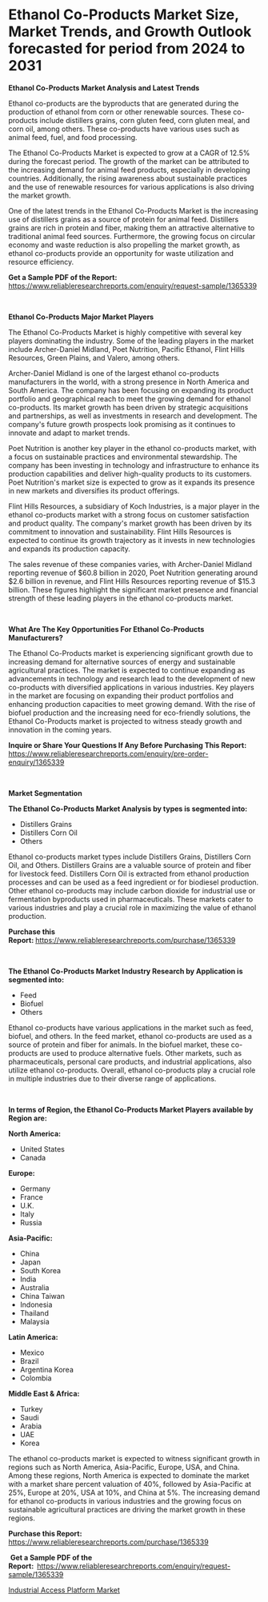 <p><h1>Ethanol Co-Products Market Size, Market Trends, and Growth Outlook forecasted for period from 2024 to 2031</h1></p><p><strong>Ethanol Co-Products Market Analysis and Latest Trends</strong></p>
<p><p>Ethanol co-products are the byproducts that are generated during the production of ethanol from corn or other renewable sources. These co-products include distillers grains, corn gluten feed, corn gluten meal, and corn oil, among others. These co-products have various uses such as animal feed, fuel, and food processing.</p><p>The Ethanol Co-Products Market is expected to grow at a CAGR of 12.5% during the forecast period. The growth of the market can be attributed to the increasing demand for animal feed products, especially in developing countries. Additionally, the rising awareness about sustainable practices and the use of renewable resources for various applications is also driving the market growth.</p><p>One of the latest trends in the Ethanol Co-Products Market is the increasing use of distillers grains as a source of protein for animal feed. Distillers grains are rich in protein and fiber, making them an attractive alternative to traditional animal feed sources. Furthermore, the growing focus on circular economy and waste reduction is also propelling the market growth, as ethanol co-products provide an opportunity for waste utilization and resource efficiency.</p></p>
<p><strong>Get a Sample PDF of the Report:&nbsp;</strong> <a href="https://www.reliableresearchreports.com/enquiry/request-sample/1365339">https://www.reliableresearchreports.com/enquiry/request-sample/1365339</a></p>
<p>&nbsp;</p>
<p><strong>Ethanol Co-Products Major Market Players</strong></p>
<p><p>The Ethanol Co-Products Market is highly competitive with several key players dominating the industry. Some of the leading players in the market include Archer-Daniel Midland, Poet Nutrition, Pacific Ethanol, Flint Hills Resources, Green Plains, and Valero, among others.</p><p>Archer-Daniel Midland is one of the largest ethanol co-products manufacturers in the world, with a strong presence in North America and South America. The company has been focusing on expanding its product portfolio and geographical reach to meet the growing demand for ethanol co-products. Its market growth has been driven by strategic acquisitions and partnerships, as well as investments in research and development. The company's future growth prospects look promising as it continues to innovate and adapt to market trends.</p><p>Poet Nutrition is another key player in the ethanol co-products market, with a focus on sustainable practices and environmental stewardship. The company has been investing in technology and infrastructure to enhance its production capabilities and deliver high-quality products to its customers. Poet Nutrition's market size is expected to grow as it expands its presence in new markets and diversifies its product offerings.</p><p>Flint Hills Resources, a subsidiary of Koch Industries, is a major player in the ethanol co-products market with a strong focus on customer satisfaction and product quality. The company's market growth has been driven by its commitment to innovation and sustainability. Flint Hills Resources is expected to continue its growth trajectory as it invests in new technologies and expands its production capacity.</p><p>The sales revenue of these companies varies, with Archer-Daniel Midland reporting revenue of $60.8 billion in 2020, Poet Nutrition generating around $2.6 billion in revenue, and Flint Hills Resources reporting revenue of $15.3 billion. These figures highlight the significant market presence and financial strength of these leading players in the ethanol co-products market.</p></p>
<p>&nbsp;</p>
<p><strong>What Are The Key Opportunities For Ethanol Co-Products Manufacturers?</strong></p>
<p><p>The Ethanol Co-Products market is experiencing significant growth due to increasing demand for alternative sources of energy and sustainable agricultural practices. The market is expected to continue expanding as advancements in technology and research lead to the development of new co-products with diversified applications in various industries. Key players in the market are focusing on expanding their product portfolios and enhancing production capacities to meet growing demand. With the rise of biofuel production and the increasing need for eco-friendly solutions, the Ethanol Co-Products market is projected to witness steady growth and innovation in the coming years.</p></p>
<p><strong>Inquire or Share Your Questions If Any Before Purchasing This Report:</strong> <a href="https://www.reliableresearchreports.com/enquiry/pre-order-enquiry/1365339">https://www.reliableresearchreports.com/enquiry/pre-order-enquiry/1365339</a></p>
<p>&nbsp;</p>
<p><strong>Market Segmentation</strong></p>
<p><strong>The Ethanol Co-Products Market Analysis by types is segmented into:</strong></p>
<p><ul><li>Distillers Grains</li><li>Distillers Corn Oil</li><li>Others</li></ul></p>
<p><p>Ethanol co-products market types include Distillers Grains, Distillers Corn Oil, and Others. Distillers Grains are a valuable source of protein and fiber for livestock feed. Distillers Corn Oil is extracted from ethanol production processes and can be used as a feed ingredient or for biodiesel production. Other ethanol co-products may include carbon dioxide for industrial use or fermentation byproducts used in pharmaceuticals. These markets cater to various industries and play a crucial role in maximizing the value of ethanol production.</p></p>
<p><strong>Purchase this Report:&nbsp;</strong><a href="https://www.reliableresearchreports.com/purchase/1365339">https://www.reliableresearchreports.com/purchase/1365339</a></p>
<p>&nbsp;</p>
<p><strong>The Ethanol Co-Products Market Industry Research by Application is segmented into:</strong></p>
<p><ul><li>Feed</li><li>Biofuel</li><li>Others</li></ul></p>
<p><p>Ethanol co-products have various applications in the market such as feed, biofuel, and others. In the feed market, ethanol co-products are used as a source of protein and fiber for animals. In the biofuel market, these co-products are used to produce alternative fuels. Other markets, such as pharmaceuticals, personal care products, and industrial applications, also utilize ethanol co-products. Overall, ethanol co-products play a crucial role in multiple industries due to their diverse range of applications.</p></p>
<p>&nbsp;</p>
<p><strong>In terms of Region, the Ethanol Co-Products Market Players available by Region are:</strong></p>
<p>
    <p> <strong> North America: </strong>
        <ul>
            <li>United States</li>
            <li>Canada</li>
        </ul>
        </p> 
    <p> <strong> Europe: </strong>
        <ul>
            <li>Germany</li>
            <li>France</li>
            <li>U.K.</li>
            <li>Italy</li>
            <li>Russia</li>
        </ul>
        </p> 
    <p> <strong> Asia-Pacific: </strong>
        <ul>
            <li>China</li>
            <li>Japan</li>
            <li>South Korea</li>
            <li>India</li>
            <li>Australia</li>
            <li>China Taiwan</li>
            <li>Indonesia</li>
            <li>Thailand</li>
            <li>Malaysia</li>
        </ul>
        </p> 
    <p> <strong> Latin America: </strong>
        <ul>
            <li>Mexico</li>
            <li>Brazil</li>
            <li>Argentina Korea</li>
            <li>Colombia</li>
        </ul>
        </p> 
    <p> <strong> Middle East & Africa: </strong>
        <ul>
            <li>Turkey</li>
            <li>Saudi</li>
            <li>Arabia</li>
            <li>UAE</li>
            <li>Korea</li>
        </ul>
    </p>
    </p>
<p><p>The ethanol co-products market is expected to witness significant growth in regions such as North America, Asia-Pacific, Europe, USA, and China. Among these regions, North America is expected to dominate the market with a market share percent valuation of 40%, followed by Asia-Pacific at 25%, Europe at 20%, USA at 10%, and China at 5%. The increasing demand for ethanol co-products in various industries and the growing focus on sustainable agricultural practices are driving the market growth in these regions.</p></p>
<p><strong>Purchase this Report: </strong><a href="https://www.reliableresearchreports.com/purchase/1365339">https://www.reliableresearchreports.com/purchase/1365339</a></p>
<p>&nbsp;<strong>Get a Sample PDF of the Report:&nbsp;&nbsp;</strong><a href="https://www.reliableresearchreports.com/enquiry/request-sample/1365339">https://www.reliableresearchreports.com/enquiry/request-sample/1365339</a></p>
<p><strong></strong></p>
<p><p><a href="https://github.com/PeterParrish5/Market-Research-Report-List-3/blob/main/industrial-access-platform-market.md">Industrial Access Platform Market</a></p></p>